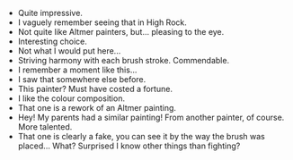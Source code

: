 - Quite impressive.
- I vaguely remember seeing that in High Rock.
- Not quite like Altmer painters, but... pleasing to the eye.
- Interesting choice.
- Not what I would put here...
- Striving harmony with each brush stroke. Commendable.
- I remember a moment like this...
- I saw that somewhere else before.
- This painter? Must have costed a fortune.
- I like the colour composition.
- That one is a rework of an Altmer painting.
- Hey! My parents had a similar painting! From another painter, of course. More talented.
- That one is clearly a fake, you can see it by the way the brush was placed... What? Surprised I know other things than fighting?
